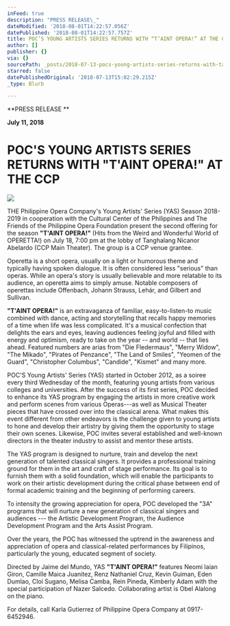 ```yaml
---
inFeed: true
description: "PRESS RELEASE\_"
dateModified: '2018-08-01T14:22:57.056Z'
datePublished: '2018-08-01T14:22:57.757Z'
title: POC’S YOUNG ARTISTS SERIES RETURNS WITH “T’AINT OPERA!” AT THE CCP
author: []
publisher: {}
via: {}
sourcePath: _posts/2018-07-13-pocs-young-artists-series-returns-with-taint-opera-at.md
starred: false
datePublishedOriginal: '2018-07-13T15:02:29.215Z'
_type: Blurb

---
```

**PRESS RELEASE **

**July 11, 2018**

# **POC'S YOUNG ARTISTS SERIES RETURNS WITH "T'AINT OPERA!" AT THE CCP**
![](https://the-grid-user-content.s3-us-west-2.amazonaws.com/5fed2d46-b7c4-4de6-a9af-c89f8cfc80b5.jpg)

THE Philippine Opera Company's Young Artists' Series (YAS) Season 2018-2019 in cooperation with the Cultural Center of the Philippines and The Friends of the Philippine Opera Foundation present the second offering for the season **"T'AINT OPERA!"** (Hits from the Weird and Wonderful World of OPERETTA!) on July 18, 7:00 pm at the lobby of Tanghalang Nicanor Abelardo (CCP Main Theater). The group is a CCP venue grantee. 

Operetta is a short opera, usually on a light or humorous theme and typically having spoken dialogue. It is often considered less "serious" than operas. While an opera's story is usually believable and more relatable to its audience, an operetta aims to simply amuse. Notable composers of operettas include Offenbach, Johann Strauss, Lehár, and Gilbert and Sullivan.

**"T'AINT OPERA!"** is an extravaganza of familiar, easy-to-listen-to music combined with dance, acting and storytelling that recalls happy memories of a time when life was less complicated. It's a musical confection that delights the ears and eyes, leaving audiences feeling joyful and filled with energy and optimism, ready to take on the year -- and world -- that lies ahead.  Featured numbers are arias from "Die Fledermaus", "Merry Widow", "The Mikado", "Pirates of Penzance", "The Land of Smiles", "Yeomen of the Guard", "Christopher Columbus", "Candide", "Kismet" and many more. 

POC'S Young Artists' Series (YAS) started in October 2012, as a soiree every third Wednesday of the month, featuring young artists from various colleges and universities. After the success of its first series, POC decided to enhance its YAS program by engaging the artists in more creative work and perform scenes from various Operas---as well as Musical Theater pieces that have crossed over into the classical arena. What makes this event different from other endeavors is the challenge given to young artists to hone and develop their artistry by giving them the opportunity to stage their own scenes.  Likewise, POC invites several established and well-known directors in the theater industry to assist and mentor these artists. 

The YAS program is designed to nurture, train and develop the next generation of talented classical singers. It provides a professional training ground for them in the art and craft of stage performance. Its goal is to furnish them with a solid foundation, which will enable the participants to work on their artistic development during the critical phase between end of formal academic training and the beginning of performing careers. 

To intensity the growing appreciation for opera, POC developed the "3A" programs that will nurture a new generation of classical singers and audiences --- the Artistic Development Program, the Audience Development Program and the Arts Assist Program. 

Over the years, the POC has witnessed the uptrend in the awareness and appreciation of opera and classical-related performances by Filipinos, particularly the young, educated segment of society. 

Directed by Jaime del Mundo, YAS **"T'AINT OPERA!"** features Neomi Iaian Giron, Camille Maica Juanitez, Renz Nathaniel Cruz, Kevin Guiman, Eden Dumlao, Cloi Sugano, Melisa Camba, Rein Pineda, Kimberly Adam with the special participation of Nazer Salcedo. Collaborating artist is Obel Alalong on the piano. 

For details, call Karla Gutierrez of Philippine Opera Company at 0917-6452946\.